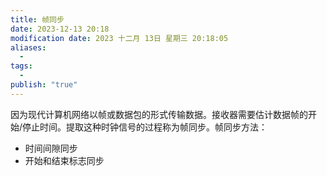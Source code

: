```yaml
---
title: 帧同步
date: 2023-12-13 20:18
modification date: 2023 十二月 13日 星期三 20:18:05
aliases:
  - 
tags:
  - 
publish: "true"
---
```


因为现代计算机网络以帧或数据包的形式传输数据。接收器需要估计数据帧的开始/停止时间。提取这种时钟信号的过程称为帧同步。帧同步方法：

- 时间间隙同步
- 开始和结束标志同步
